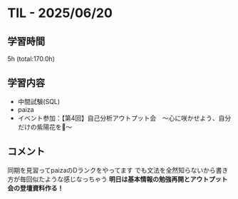 # TIL - 2025/06/20

## 学習時間
5h (total:170.0h)

## 学習内容
- 中間試験(SQL)
- paiza
- イベント参加：【第4回】自己分析アウトプット会　～心に咲かせよう、自分だけの紫陽花を🌸～

## コメント
同期を見習ってpaizaのDランクをやってます
でも文法を全然知らないから書き方が毎回似たような感じなっちゃう 
**明日は基本情報の勉強再開とアウトプット会の登壇資料作る！**
